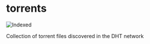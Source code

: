 torrents 
========
![Indexed](https://img.shields.io/badge/indexed-91586-blue)

Collection of torrent files discovered in the DHT network
